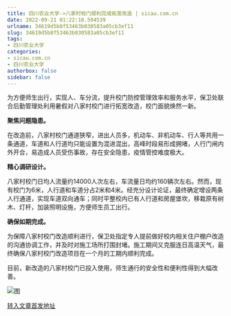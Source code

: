 ```yaml
---
title: 四川农业大学->八家村校门顺利完成拓宽改造 | sicau.com.cn
date: 2022-09-21 01:22:18.594539
urlname: 34619d5b8f53463b030583a05cb3ef11
slug: 34619d5b8f53463b030583a05cb3ef11
tags: 
- 四川农业大学
categories:
- sicau.com.cn
- 四川农业大学
authorbox: false
sidebar: false
---
```

为方便师生出行，实现人、车分流，提升校门防控管理效率和服务水平，保卫处联合后勤管理处利用暑假对八家村校门进行拓宽改造，校门面貌焕然一新。

**聚焦问题隐患。**

在改造前，八家村校门通道狭窄，进出人员多，机动车、非机动车、行人等共用一条通道，车道和人行道均只能设置为混进混出，高峰时段易形成拥堵，人行门闸内外开合，易造成人员受伤事故，存在安全隐患，疫情管控难度极大。

**精心调研设计。**


<!--more-->
八家村校门日均人流量约14000人次左右，车流量日均约160辆次左右。然而，现有校门为6米，人行道和车道分占2米和4米。经充分设计论证，最终确定增设两条人行通道，实现车道双向通车；同时平整校内已有人行道和房屋堡坎，移栽原有树木、灯杆，加装照明设施，方便师生员工出行。

**确保如期完成。**

为保障八家村校门改造顺利进行，保卫处指定专人提前做好校内相关住户棚户改造的沟通协调工作，并及时对施工场所打围封堵。施工期间又克服连日高温天气，最终确保八家村校门改造项目在一个月的工期内顺利完成。

目前，新改造的八家村校门已投入使用，师生通行的安全性和便利性得到大幅改善。

![图](https://news.sicau.edu.cn/__local/4/B8/38/82680CB6C79155BBE8322B838C4_96419C0F_21A5F.jpg)

[转入文章首发地址](https://news.sicau.edu.cn/info/1078/69600.htm)